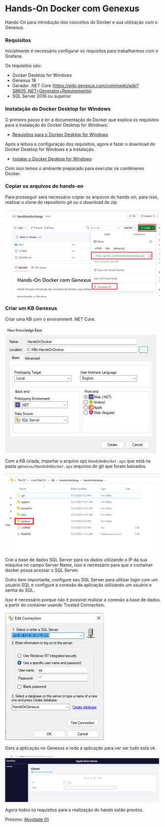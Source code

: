 # Hands-On Docker com Genexus

Hands-On para introdução dos conceitos do Docker e sua utilização com o Genexus.

### Requisitos

Inicialmente é necessário configurar os requisitos para trabalharmos com o Grafana.

Os requisitos são:
- Docker Desktop for Windows
- Genexus 18
- Gerador .NET Core (https://wiki.genexus.com/commwiki/wiki?38605,.NET+Generator+Requirements)
- SQL Server 2016 ou superior

### Instalação do Docker Desktop for Windows

O primeiro passo é ler a documentação do Docker que explica os requisitos para a instalação do Docker Desktop for Windows:

- [Requisitos para o Docker Desktop for Windows](https://docs.docker.com/desktop/install/windows-install/#system-requirements)

Após a leitura e configuração dos requisitos, agora é fazer o download do Docker Desktop for Windows e a instalação.

- [Instalar o Docker Desktop for Windows](https://docs.docker.com/desktop/install/windows-install/#install-docker-desktop-on-windows)

Com isso temos o ambiente preparado para executar os contêineres Docker.

### Copiar os arquivos do hands-on

Para prosseguir será necessário copiar os arquivos do hands-on, para isso, realizar o clone do repositório git ou o download do zip.

![githubproject](docs/imagens/githubproject.png)

### Criar um KB Genexus 

Criar uma KB com o environment .NET Core.

![KB NET Core](/docs/imagens/geradornetcore.png)

Com a KB criada, importar o arquivo xpz `HandsOnDocker.xpz` que está na pasta `genexus/HandsOnDocker.xpz` arquivos do git que foram baixados. 

![xpz](/docs/imagens/genexusxpz.png)

Crie a base de dados SQL Server para os dados utilizando o IP da sua máquina no campo Server Name, isso é necessário para que o container docker possa acessar o SQL Server.

Outro item importante, configure seu SQL Server para utilizar login com um usuário SQL e configure a conexão da aplicação utilizando um usuário e senha do SQL.

Isso é necessário porque não é possível realizar a conexão a base de dados a partir do container usando Trusted Connection.

![db config](/docs/imagens/genexudbconfig.png)

Gere a aplicação no Genexus e rode a aplicação para ver ser tudo está ok.

![appgx](/docs/imagens/appgx.png)

Agora todos os requisitos para a realização do hands estão prontos.

Próximo: [Atividade 01](docs/01-atividade.md)